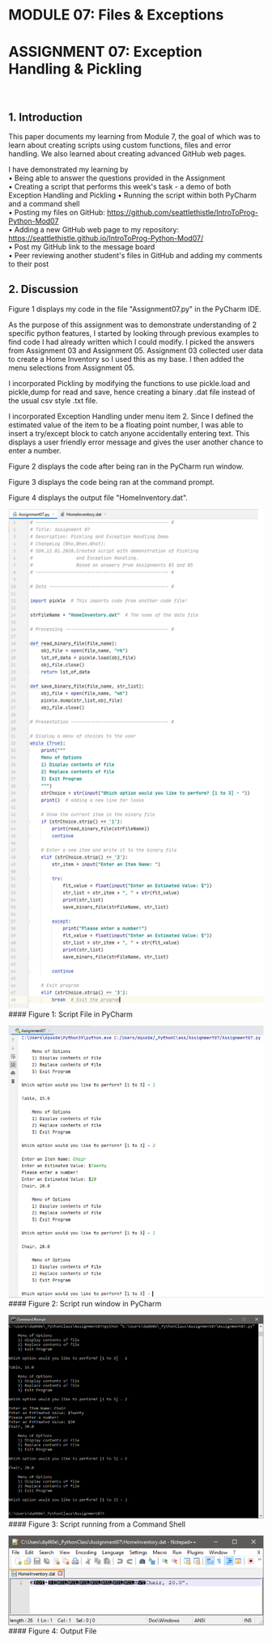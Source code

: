 # MODULE 07: Files & Exceptions        
# ASSIGNMENT 07: Exception Handling & Pickling
 
## 1. Introduction 
This paper documents my learning from Module 7, the goal of which was to learn about creating scripts using custom functions, files and error handling.  We also learned about creating advanced GitHub web pages.   
  
I have demonstrated my learning by  
	• Being able to answer the questions provided in the Assignment  
	• Creating a script that performs this week's task - a demo of both Exception Handling and Pickling 
	• Running the script within both PyCharm and a command shell  
	• Posting my files on GitHub: https://github.com/seattlethistle/IntroToProg-Python-Mod07  
	• Adding a new GitHub web page to my repository: https://seattlethistle.github.io/IntroToProg-Python-Mod07/  
	• Post my GitHub link to the message board  
	• Peer reviewing another student's files in GitHub and adding my comments to their post  

## 2. Discussion  
Figure 1 displays my code in the file "Assignment07.py" in the PyCharm IDE.  
  
As the purpose of this assignment was to demonstrate understanding of 2 specific python features, I started by looking through previous examples to find code I had already written which I could modify.  I picked the answers from Assignment 03 and Assignment 05.   Assignment 03 collected user data to create a Home Inventory so I used this as my base.  I then added the menu selections from Assignment 05.  
  
I incorporated Pickling by modifying the functions to use pickle.load and pickle,dump for read and save, hence creating a binary .dat file instead of the usual csv style .txt file.  
  
I incorporated Exception Handling under menu item 2.  Since I defined the estimated value of the item to be a floating point number, I was able to insert a try/except block to catch anyone accidentally entering text.  This displays a user friendly error message and gives the user another chance to enter a number.  
  
Figure 2 displays the code after being ran in the PyCharm run window.  
  
Figure 3 displays the code being ran at the command prompt.  
  
Figure 4 displays the output file "HomeInventory.dat".  
  

![Script File in PyCharm](https://github.com/seattlethistle/IntroToProg-Python-Mod07/blob/main/docs/figure-1.bmp)####
Figure 1: Script File in PyCharm  
  
![Script run window in PyCharm](https://github.com/seattlethistle/IntroToProg-Python-Mod07/blob/main/docs/figure-2.bmp)####
Figure 2: Script run window in PyCharm
  
![Script running from a Command Shell](https://github.com/seattlethistle/IntroToProg-Python-Mod07/blob/main/docs/figure-3.bmp)####
Figure 3: Script running from a Command Shell
  
![Output File](https://github.com/seattlethistle/IntroToProg-Python-Mod07/blob/main/docs/figure-4.bmp)####
Figure 4: Output File











